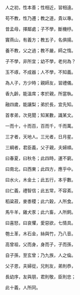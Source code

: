 人之初，性本善；性相近，習相遠。

苟不教，性乃遷；教之道，貴以專。

昔孟母，擇鄰處；子不學，斷機杼。

竇燕山，有義方；教五子，名俱揚。

養不教，父之過；教不嚴，師之惰。

子不學，非所宜；幼不學，老何為？

玉不琢，不成器；人不學，不知義。

為人子，方少時；親師友，習禮儀。

香九齡，能溫席；孝於親，所當執。

融四歲，能讓梨；弟於長，宜先知。

首孝弟，次見聞；知某數，識某文。

一而十，十而百，百而千，千而萬。

三才者，天地人。三光者，日月星。

三綱者，君臣義，父子親，夫婦順。

曰春夏，曰秋冬；此四時，運不窮。

曰南北，曰西東；此四方，應乎中。

曰水火，木金土；此五行，本乎數。

曰仁義，禮智信；此五常，不容紊。

稻粱菽，麥黍稷；此六穀，人所食。

馬牛羊，雞犬豕；此六畜，人所飼。

曰喜怒，曰哀懼，愛惡欲，七情具。

匏土革，木石金，絲與竹，乃八音。

高曾祖，父而身，身而子，子而孫，

自子孫，至玄曾；乃九族，人之倫。

父子恩，夫婦從，兄則友，弟則恭，

長幼序，友與朋，君則敬，臣則忠；

此十義，人所同。
